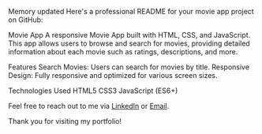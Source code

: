 
Memory updated
Here's a professional README for your movie app project on GitHub:

Movie App
A responsive Movie App built with HTML, CSS, and JavaScript. This app allows users to browse and search for movies, providing detailed information about each movie such as ratings, descriptions, and more.

Features
Search Movies: Users can search for movies by title.
Responsive Design: Fully responsive and optimized for various screen sizes.

Technologies Used
HTML5
CSS3
JavaScript (ES6+)


Feel free to reach out to me via [LinkedIn](https://www.linkedin.com/in/syed-farhan-ali-806a8b230/) or [Email](tofarhanali@gmail.com).

Thank you for visiting my portfolio!
